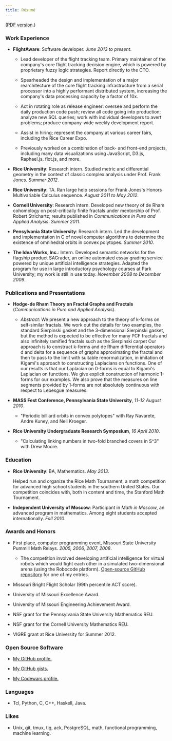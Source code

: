 ```yaml
---
title: Résumé
---
```


[(PDF version.)](https://www.dropbox.com/s/u530tv20au8v8ll/cv.pdf?dl=0)

### Work Experience

* **FlightAware**:
	Software developer. *June 2013 to present*.

	- Lead developer of the flight tracking team. Primary maintainer of the company's core flight tracking decision engine, which is powered by proprietary fuzzy logic strategies. Report directly to the CTO.

	- Spearheaded the design and implementation of a major rearchitecture of the core flight tracking infrastructure from a serial processor into a highly performant distributed system, increasing the company's data processing capacity by a factor of 10x.

	- Act in rotating role as release engineer: oversee and perform the daily production code push; review all code going into production; analyze new SQL queries; work with individual developers to avert problems; produce company-wide weekly development report.

	- Assist in hiring; represent the company at various career fairs, including the Rice Career Expo.

	- Previously worked on a combination of back- and front-end projects, including many data visualizations using JavaScript, D3.js, Raphael.js. flot.js, and more.

* **Rice University**:
	Research intern. Studied metric and differential geometry in the context of classic complex analysis under Prof. Frank Jones. *Summer 2012*.

* **Rice University**: TA. Ran large help sessions for Frank Jones's Honors Multivariable Calculus sequence. *August 2011 to May 2012*.

* **Cornell University**: Research intern. Developed new theory of de Rham cohomology on post-critically finite fractals under mentorship of Prof. Robert Strichartz; results published in *Communications in Pure and Applied Analysis*. *Summer 2011*.

* **Pensylvania State University**: Research intern. Led the development and implementation in C of novel computer algorithms to determine the existence of omnihedral orbits in convex polytopes. *Summer 2010*.

* **The Idea Works, Inc.**: Intern. Developed semantic networks for the flagship product SAGrader, an online automated essay grading service powered by unique artificial intelligence strategies. Adapted the program for use in large introductory psychology courses at Park University; my work is still in use today. *November 2008 to December 2009*.

### Publications and Presentations

* **Hodge-de Rham Theory on Fractal Graphs and Fractals** (*Communications in Pure and Applied Analysis*).

	- *Abstract*: We present a new approach to the theory of k-forms on self-similar fractals. We work out the details for two examples, the standard Sierpinski gasket and the 3-dimensional Sierpinski gasket, but the method is expected to be effective for many PCF fractals and also infinitely ramified fractals such as the Sierpinski carpet Our approach is to construct k-forms and de Rham differential operators d and delta for a sequence of graphs approximating the fractal and then to pass to the limit with suitable renormalization, in imitation of Kigami's approach to constructing Laplacians on functions. One of our results is that our Laplacian on 0-forms is equal to Kigami's Laplacian on functions. We give explicit construction of harmonic 1-forms for our examples. We also prove that the measures on line segments provided by 1-forms are not absolutely continuous with respect to Lebesgue measures.

* **MASS Fest Conference, Pennsylvania State University**, *11-12 August 2010*.

	- "Periodic billiard orbits in convex polytopes" with Ray Navarete, Andre Kuney, and Nell Kroeger.

* **Rice University Undergraduate Research Symposium**, *16 April 2010*.

	- "Calculating linking numbers in two-fold branched covers in S^3" with Drew Moore.

### Education

* **Rice University**:
	BA, Mathematics. *May 2013*.

	Helped run and organize the Rice Math Tournament, a math competition for advanced high school students in the southern United States. Our competition coincides with, both in content and time, the Stanford Math Tournament.
* **Independent University of Moscow**:
	Participant in *Math in Moscow*, an advanced program in mathematics. Among eight students accepted internationally. *Fall 2010*.

### Awards and Honors

* First place, computer programming event, Missouri State University Pummill Math Relays. *2005, 2006, 2007, 2008*.

	- The competition involved developing artificial intelligence for virtual robots which would fight each other in a simulated two-dimensional arena (using the Robocode platform). [Open-source GitHub repository](https://github.com/zpconn/RoboFuehrer) for one of my entries.

* Missouri Bright Flight Scholar (99th percentile ACT score).

* University of Missouri Excellence Award.

* University of Missouri Engineering Achievement Award.

* NSF grant for the Pennsylvania State University Mathematics REU.

* NSF grant for the Cornell University Mathematics REU.

* VIGRE grant at Rice University for Summer 2012.

### Open Source Software

* [My GitHub profile.](http://github.com/zpconn)

* [My GitHub gists.](http://gist.github.com/zpconn)

* [My Codewars profile.](http://www.codewars.com/users/zpconn)

### Languages

* Tcl, Python, C, C++, Haskell, Java.

### Likes

* Unix, git, tmux, tig, ack, PostgreSQL, math, functional programming, machine learning.
